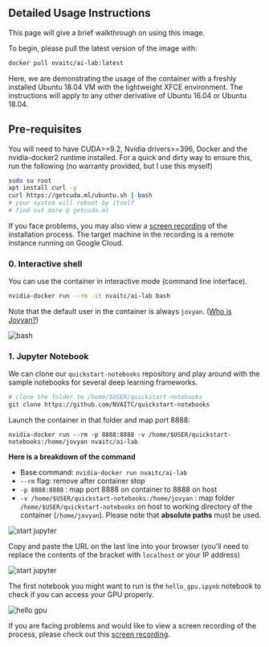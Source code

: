 ## Detailed Usage Instructions

This page will give a brief walkthrough on using this image.

To begin, please pull the latest version of the image with:

```bash
docker pull nvaitc/ai-lab:latest
```

Here, we are demonstrating the usage of the container with a freshly installed Ubuntu 18.04 VM with the lightweight XFCE environment. The instructions will apply to any other derivative of Ubuntu 16.04 or Ubuntu 18.04.

## Pre-requisites

You will need to have CUDA>=9.2, Nvidia drivers>=396, Docker and the nvidia-docker2 runtime installed. For a quick and dirty way to ensure this, run the following (no warranty provided, but I use this myself)

```bash
sudo su root
apt install curl -y
curl https://getcuda.ml/ubuntu.sh | bash
# your system will reboot by itself
# find out more @ getcuda.ml
```

If you face problems, you may also view a [screen recording](https://www.youtube.com/watch?v=MW2AciaMGg4) of the installation process. The target machine in the recording is a remote instance running on Google Cloud.

### 0. Interactive shell

You can use the container in interactive mode (command line interface).

```bash
nvidia-docker run --rm -it nvaitc/ai-lab bash
```

Note that the default user in the container is always `jovyan`. ([Who is Jovyan?](https://github.com/jupyter/docker-stacks/issues/358)) 

![bash](images/interactive.jpg)

### 1. Jupyter Notebook

We can clone our `quickstart-notebooks` repository and play around with the sample notebooks for several deep learning frameworks.

```bash
# clone the folder to /home/$USER/quickstart-notebooks
git clone https://github.com/NVAITC/quickstart-notebooks
```

Launch the container in that folder and map port 8888:

```
nvidia-docker run --rm -p 8888:8888 -v /home/$USER/quickstart-notebooks:/home/jovyan nvaitc/ai-lab
```

**Here is a breakdown of the command**

* Base command: `nvidia-docker run nvaitc/ai-lab`
* `--rm` flag: remove after container stop
* `-p 8888:8888` : map port 8888 on container to 8888 on host
* `-v /home/$USER/quickstart-notebooks:/home/jovyan` : map folder `/home/$USER/quickstart-notebooks` on host to working directory of the container (`/home/jovyan`). Please note that **absolute paths** must be used.

![start jupyter](images/start_jupyter_qs.jpg)

Copy and paste the URL on the last line into your browser (you'll need to replace the contents of the bracket with `localhost` or your IP address)

![start jupyter](images/jupyter_qs.jpg)

The first notebook you might want to run is the `hello_gpu.ipynb` notebook to check if you can access your GPU properly.

![hello gpu](images/check_gpu.jpg)

If you are facing problems and would like to view a screen recording of the process, please check out this [screen recording](https://www.youtube.com/watch?v=nrt5NxY5Kbw).
